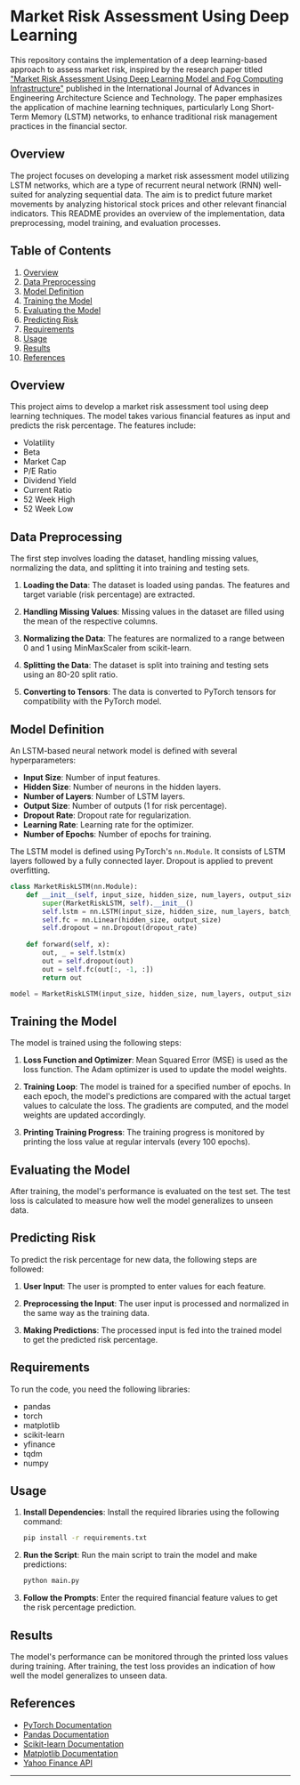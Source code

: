 # Market Risk Assessment Using Deep Learning
This repository contains the implementation of a deep learning-based approach to assess market risk, inspired by the research paper titled ["Market Risk Assessment Using Deep Learning Model and Fog Computing Infrastructure"](Market_Risk_LSTM.pdf) published in the International Journal of Advances in Engineering Architecture Science and Technology. The paper emphasizes the application of machine learning techniques, particularly Long Short-Term Memory (LSTM) networks, to enhance traditional risk management practices in the financial sector.

## Overview

The project focuses on developing a market risk assessment model utilizing LSTM networks, which are a type of recurrent neural network (RNN) well-suited for analyzing sequential data. The aim is to predict future market movements by analyzing historical stock prices and other relevant financial indicators. This README provides an overview of the implementation, data preprocessing, model training, and evaluation processes.



## Table of Contents

1. [Overview](#overview)
2. [Data Preprocessing](#data-preprocessing)
3. [Model Definition](#model-definition)
4. [Training the Model](#training-the-model)
5. [Evaluating the Model](#evaluating-the-model)
6. [Predicting Risk](#predicting-risk)
7. [Requirements](#requirements)
8. [Usage](#usage)
9. [Results](#results)
10. [References](#references)

## Overview

This project aims to develop a market risk assessment tool using deep learning techniques. The model takes various financial features as input and predicts the risk percentage. The features include:

- Volatility
- Beta
- Market Cap
- P/E Ratio
- Dividend Yield
- Current Ratio
- 52 Week High
- 52 Week Low

## Data Preprocessing

The first step involves loading the dataset, handling missing values, normalizing the data, and splitting it into training and testing sets.

1. **Loading the Data**:
   The dataset is loaded using pandas. The features and target variable (risk percentage) are extracted.

2. **Handling Missing Values**:
   Missing values in the dataset are filled using the mean of the respective columns.

3. **Normalizing the Data**:
   The features are normalized to a range between 0 and 1 using MinMaxScaler from scikit-learn.

4. **Splitting the Data**:
   The dataset is split into training and testing sets using an 80-20 split ratio.

5. **Converting to Tensors**:
   The data is converted to PyTorch tensors for compatibility with the PyTorch model.

## Model Definition

An LSTM-based neural network model is defined with several hyperparameters:

- **Input Size**: Number of input features.
- **Hidden Size**: Number of neurons in the hidden layers.
- **Number of Layers**: Number of LSTM layers.
- **Output Size**: Number of outputs (1 for risk percentage).
- **Dropout Rate**: Dropout rate for regularization.
- **Learning Rate**: Learning rate for the optimizer.
- **Number of Epochs**: Number of epochs for training.

The LSTM model is defined using PyTorch's `nn.Module`. It consists of LSTM layers followed by a fully connected layer. Dropout is applied to prevent overfitting.


```python
class MarketRiskLSTM(nn.Module):
    def __init__(self, input_size, hidden_size, num_layers, output_size, dropout_rate):
        super(MarketRiskLSTM, self).__init__()
        self.lstm = nn.LSTM(input_size, hidden_size, num_layers, batch_first=True, dropout=dropout_rate)
        self.fc = nn.Linear(hidden_size, output_size)
        self.dropout = nn.Dropout(dropout_rate)
    
    def forward(self, x):
        out, _ = self.lstm(x)
        out = self.dropout(out)
        out = self.fc(out[:, -1, :])
        return out

model = MarketRiskLSTM(input_size, hidden_size, num_layers, output_size, dropout_rate)
```

## Training the Model

The model is trained using the following steps:

1. **Loss Function and Optimizer**:
   Mean Squared Error (MSE) is used as the loss function. The Adam optimizer is used to update the model weights.

2. **Training Loop**:
   The model is trained for a specified number of epochs. In each epoch, the model's predictions are compared with the actual target values to calculate the loss. The gradients are computed, and the model weights are updated accordingly.

3. **Printing Training Progress**:
   The training progress is monitored by printing the loss value at regular intervals (every 100 epochs).

## Evaluating the Model

After training, the model's performance is evaluated on the test set. The test loss is calculated to measure how well the model generalizes to unseen data.

## Predicting Risk

To predict the risk percentage for new data, the following steps are followed:

1. **User Input**:
   The user is prompted to enter values for each feature.

2. **Preprocessing the Input**:
   The user input is processed and normalized in the same way as the training data.

3. **Making Predictions**:
   The processed input is fed into the trained model to get the predicted risk percentage.

## Requirements

To run the code, you need the following libraries:

- pandas
- torch
- matplotlib
- scikit-learn
- yfinance
- tqdm
- numpy

## Usage

1. **Install Dependencies**:
   Install the required libraries using the following command:
   ```bash
   pip install -r requirements.txt
   ```

2. **Run the Script**:
   Run the main script to train the model and make predictions:
   ```bash
   python main.py
   ```

3. **Follow the Prompts**: 
   Enter the required financial feature values to get the risk percentage prediction.

## Results

The model's performance can be monitored through the printed loss values during training. After training, the test loss provides an indication of how well the model generalizes to unseen data.

## References

- [PyTorch Documentation](https://pytorch.org/docs/stable/index.html)
- [Pandas Documentation](https://pandas.pydata.org/pandas-docs/stable/index.html)
- [Scikit-learn Documentation](https://scikit-learn.org/stable/documentation.html)
- [Matplotlib Documentation](https://matplotlib.org/stable/users/index.html)
- [Yahoo Finance API](https://pypi.org/project/yfinance/)

---
